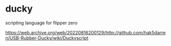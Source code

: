 # ducky
scripting language for flipper zero

https://web.archive.org/web/20220816200129/http://github.com/hak5darren/USB-Rubber-Ducky/wiki/Duckyscript

